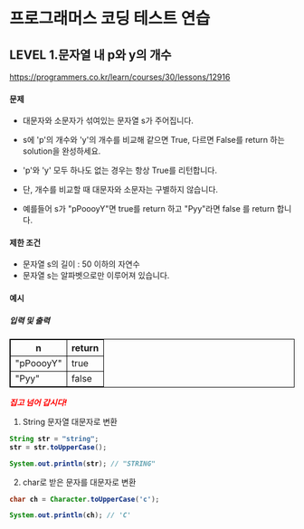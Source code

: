 # 프로그래머스 코딩 테스트 연습 
## LEVEL 1.문자열 내 p와 y의 개수
https://programmers.co.kr/learn/courses/30/lessons/12916

#### 문제
- 대문자와 소문자가 섞여있는 문자열 s가 주어집니다.
- s에 'p'의 개수와 'y'의 개수를 비교해 같으면 True, 다르면 False를 return 하는 solution을 완성하세요.
- 'p'와 'y' 모두 하나도 없는 경우는 항상 True를 리턴합니다.
- 단, 개수를 비교할 때 대문자와 소문자는 구별하지 않습니다.

- 예를들어 s가 "pPoooyY"면 true를 return 하고 "Pyy"라면 false 를 return 합니다.

#### 제한 조건
- 문자열 s의 길이 : 50 이하의 자연수
- 문자열 s는 알파벳으로만 이루어져 있습니다.

#### 예시
##### 입력 및 출력
|n|return|
|----|----|
|"pPoooyY"	|true|
|"Pyy"	|false|



<span>*집고 넘어 갑시다!*</span></br>
1. String 문자열 대문자로 변환
```java
String str = "string";
str = str.toUpperCase();

System.out.println(str); // "STRING"
```

2. char로 받은 문자를 대문자로 변환
```java
char ch = Character.toUpperCase('c');

System.out.println(ch); // 'C'
```

<style type="text/css">
span{
	color:red;
	font-weight:bold;
}

table, td, th {
        border:0.5px solid black;
}
</style>

